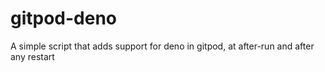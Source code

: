 # gitpod-deno
A simple script that adds support for deno in gitpod, at after-run and after any restart
